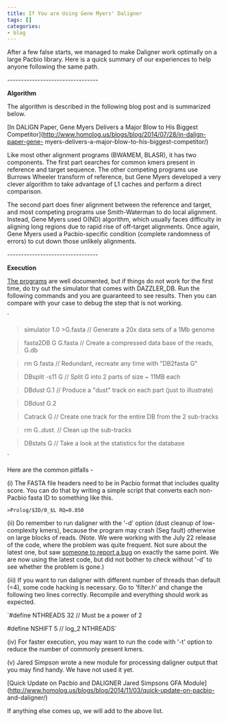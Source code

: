 ```yaml
---
title: If You are Using Gene Myers' Daligner
tags: []
categories:
- blog
---
```

After a few false starts, we managed to make Daligner work optimally on a
large Pacbio library. Here is a quick summary of our experiences to help
anyone following the same path.
<!--more-->

\---------------------------------

**Algorithm**

The algorithm is described in the following blog post and is summarized below.

[In DALIGN Paper, Gene Myers Delivers a Major Blow to His Biggest
Competitor](http://www.homolog.us/blogs/blog/2014/07/28/in-dalign-paper-gene-
myers-delivers-a-major-blow-to-his-biggest-competitor/)

Like most other alignment programs (BWAMEM, BLASR), it has two components. The
first part searches for common kmers present in reference and target sequence.
The other competing programs use Burrows Wheeler transform of reference, but
Gene Myers developed a very clever algorithm to take advantage of L1 caches
and perform a direct comparison.

The second part does finer alignment between the reference and target, and
most competing programs use Smith-Waterman to do local alignment. Instead,
Gene Myers used O(ND) algorithm, which usually faces difficulty in aligning
long regions due to rapid rise of off-target alignments. Once again, Gene
Myers used a Pacbio-specific condition (complete randomness of errors) to cut
down those unlikely alignments.

\---------------------------------

**Execution**

[The programs](https://github.com/thegenemyers) are well documented, but if
things do not work for the first time, do try out the simulator that comes
with DAZZLER_DB. Run the following commands and you are guaranteed to see
results. Then you can compare with your case to debug the step that is not
working.

`

> simulator 1.0 >G.fasta // Generate a 20x data sets of a 1Mb genome

> fasta2DB G G.fasta // Create a compressed data base of the reads, G.db

> rm G.fasta // Redundant, recreate any time with "DB2fasta G"

> DBsplit -s11 G // Split G into 2 parts of size ~ 11MB each

> DBdust G.1 // Produce a "dust" track on each part (just to illustrate)

> DBdust G.2

> Catrack G // Create one track for the entire DB from the 2 sub-tracks

> rm G.*.dust.* // Clean up the sub-tracks

> DBstats G // Take a look at the statistics for the database

`

Here are the common pitfalls -

(i) The FASTA file headers need to be in Pacbio format that includes quality
score. You can do that by writing a simple script that converts each non-
Pacbio fasta ID to something like this.

`>Prolog/$ID/0_$L RQ=0.850`

(ii) Do remember to run daligner with the '-d' option (dust cleanup of low-
complexity kmers), because the program may crash (Seg fault) otherwise on
large blocks of reads. (Note. We were working with the July 22 release of the
code, where the problem was quite frequent. Not sure about the latest one, but
saw [someone to report a
bug](https://github.com/thegenemyers/DALIGNER/issues/1) on exactly the same
point. We are now using the latest code, but did not bother to check without
'-d' to see whether the problem is gone.)

(iii) If you want to run daligner with different number of threads than
default (=4), some code hacking is necessary. Go to 'filter.h' and change the
following two lines correctly. Recompile and everything should work as
expected.

`#define NTHREADS 32 // Must be a power of 2

#define NSHIFT 5 // log_2 NTHREADS`

(iv) For faster execution, you may want to run the code with '-t' option to
reduce the number of commonly present kmers.

(v) Jared Simpson wrote a new module for processing daligner output that you
may find handy. We have not used it yet.

[Quick Update on Pacbio and DALIGNER Jared Simpsons GFA
Module](http://www.homolog.us/blogs/blog/2014/11/03/quick-update-on-pacbio-
and-daligner/)

If anything else comes up, we will add to the above list.

